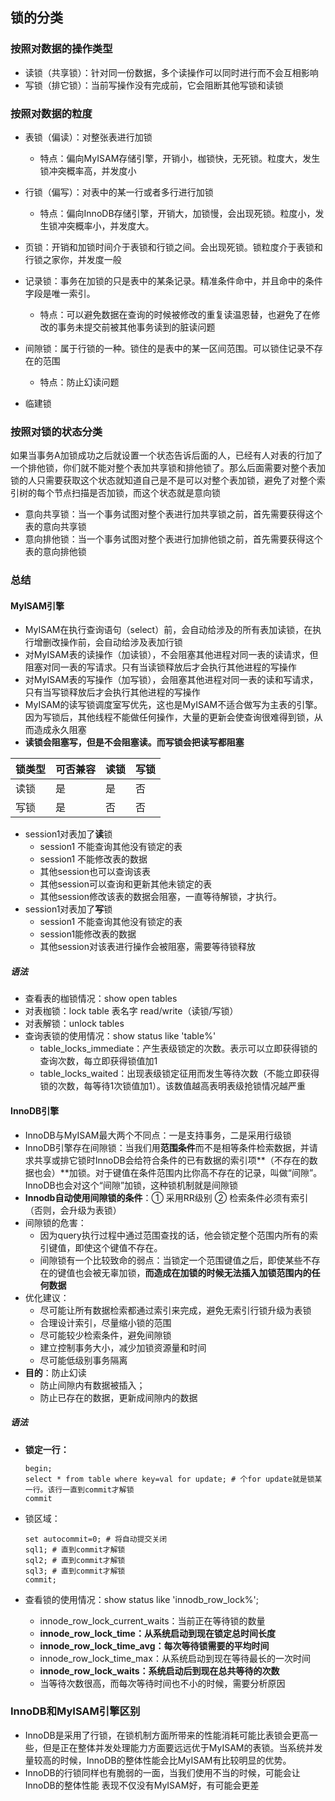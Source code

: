 ## 锁的分类

### 按照对数据的操作类型

+ 读锁（共享锁）：针对同一份数据，多个读操作可以同时进行而不会互相影响
+ 写锁（排它锁）：当前写操作没有完成前，它会阻断其他写锁和读锁

### 按照对数据的粒度

+ 表锁（偏读）：对整张表进行加锁
  + 特点：偏向MyISAM存储引擎，开销小，枷锁快，无死锁。粒度大，发生锁冲突概率高，并发度小
+ 行锁（偏写）：对表中的某一行或者多行进行加锁
  + 特点：偏向InnoDB存储引擎，开销大，加锁慢，会出现死锁。粒度小，发生锁冲突概率小，并发度大。
+ 页锁：开销和加锁时间介于表锁和行锁之间。会出现死锁。锁粒度介于表锁和行锁之家你，并发度一般
+ 记录锁：事务在加锁的只是表中的某条记录。精准条件命中，并且命中的条件字段是唯一索引。
  + 特点：可以避免数据在查询的时候被修改的重复读温恩替，也避免了在修改的事务未提交前被其他事务读到的脏读问题

+ 间隙锁：属于行锁的一种。锁住的是表中的某一区间范围。可以锁住记录不存在的范围
  + 特点：防止幻读问题

+ 临建锁

### 按照对锁的状态分类

如果当事务A加锁成功之后就设置一个状态告诉后面的人，已经有人对表的行加了一个排他锁，你们就不能对整个表加共享锁和排他锁了。那么后面需要对整个表加锁的人只需要获取这个状态就知道自己是不是可以对整个表加锁，避免了对整个索引树的每个节点扫描是否加锁，而这个状态就是意向锁

+ 意向共享锁：当一个事务试图对整个表进行加共享锁之前，首先需要获得这个表的意向共享锁
+ 意向排他锁：当一个事务试图对整个表进行加排他锁之前，首先需要获得这个表的意向排他锁

### 总结

#### MyISAM引擎

+ MyISAM在执行查询语句（select）前，会自动给涉及的所有表加读锁，在执行增删改操作前，会自动给涉及表加行锁
+ 对MyISAM表的读操作（加读锁），不会阻塞其他进程对同一表的读请求，但阻塞对同一表的写请求。只有当读锁释放后才会执行其他进程的写操作
+ 对MyISAM表的写操作（加写锁），会阻塞其他进程对同一表的读和写请求，只有当写锁释放后才会执行其他进程的写操作
+ MyISAM的读写锁调度室写优先，这也是MyISAM不适合做写为主表的引擎。因为写锁后，其他线程不能做任何操作，大量的更新会使查询很难得到锁，从而造成永久阻塞
+ **读锁会阻塞写，但是不会阻塞读。而写锁会把读写都阻塞**

| 锁类型 | 可否兼容 | 读锁 | 写锁 |
| ------ | -------- | ---- | ---- |
| 读锁   | 是       | 是   | 否   |
| 写锁   | 是       | 否   | 否   |

+ session1对表加了**读**锁
  + session1 不能查询其他没有锁定的表
  + session1 不能修改表的数据
  + 其他session也可以查询该表
  + 其他session可以查询和更新其他未锁定的表
  + 其他session修改该表的数据会阻塞，一直等待解锁，才执行。
+ session1对表加了**写**锁
  + session1 不能查询其他没有锁定的表
  + session1能修改表的数据
  + 其他session对该表进行操作会被阻塞，需要等待锁释放

##### 语法

+ 查看表的枷锁情况：show open tables
+ 对表枷锁：lock table 表名字 read/write（读锁/写锁）
+ 对表解锁：unlock tables
+ 查询表锁的使用情况：show status like 'table%'
  + table_locks_immediate：产生表级锁定的次数。表示可以立即获得锁的查询次数，每立即获得锁值加1
  + table_locks_waited：出现表级锁定征用而发生等待次数（不能立即获得锁的次数，每等待1次锁值加1）。该数值越高表明表级抢锁情况越严重

#### InnoDB引擎

+ InnoDB与MyISAM最大两个不同点：一是支持事务，二是采用行级锁
+ InnoDB引擎存在间隙锁：当我们用**范围条件**而不是相等条件检索数据，并请求共享或排它锁时InnoDB会给符合条件的已有数据的索引项**（不存在的数据也会）**加锁。对于键值在条件范围内比你高不存在的记录，叫做“间隙”。InnoDB也会对这个“间隙”加锁，这种锁机制就是间隙锁
+ **Innodb自动使用间隙锁的条件**：① 采用RR级别 ② 检索条件必须有索引（否则，会升级为表锁）
+ 间隙锁的危害：
  + 因为query执行过程中通过范围查找的话，他会锁定整个范围内所有的索引键值，即使这个键值不存在。
  + 间隙锁有一个比较致命的弱点：当锁定一个范围键值之后，即使某些不存在的键值也会被无辜加锁，**而造成在加锁的时候无法插入加锁范围内的任何数据**
+ 优化建议：
  + 尽可能让所有数据检索都通过索引来完成，避免无索引行锁升级为表锁
  + 合理设计索引，尽量缩小锁的范围
  + 尽可能较少检索条件，避免间隙锁
  + 建立控制事务大小，减少加锁资源量和时间
  + 尽可能低级别事务隔离
+ **目的**：防止幻读 
  + 防止间隙内有数据被插入；
  + 防止已存在的数据，更新成间隙内的数据

##### 语法

+ **锁定一行：**

  ```mysql
  begin;
  select * from table where key=val for update; # 个for update就是锁某一行。该行一直到commit才解锁
  commit
  ```

+ 锁区域：

  ```mysql
  set autocommit=0; # 将自动提交关闭
  sql1; # 直到commit才解锁
  sql2; # 直到commit才解锁
  sql3; # 直到commit才解锁
  commit;
  ```

+ 查看锁的使用情况：show status like 'innodb_row_lock%';

  + innode_row_lock_current_waits：当前正在等待锁的数量
  + **innode_row_lock_time：从系统启动到现在锁定总时间长度**
  + **innode_row_lock_time_avg：每次等待锁需要的平均时间**
  + innode_row_lock_time_max：从系统启动到现在等待最长的一次时间
  + **innode_row_lock_waits：系统启动后到现在总共等待的次数**
  + 当等待次数很高，而每次等待时间也不小的时候，需要分析原因

### InnoDB和MyISAM引擎区别

+ InnoDB是采用了行锁，在锁机制方面所带来的性能消耗可能比表锁会更高一些，但是正在整体并发处理能力方面要远远优于MyISAM的表锁。当系统并发量较高的时候，InnoDB的整体性能会比MyISAM有比较明显的优势。
+ InnoDB的行锁同样也有脆弱的一面，当我们使用不当的时候，可能会让InnoDB的整体性能 表现不仅没有MyISAM好，有可能会更差

